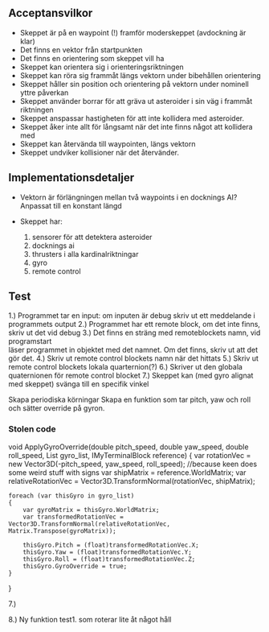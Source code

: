 ## Acceptansvilkor

- Skeppet är på en waypoint (!) framför moderskeppet
  (avdockning är klar)
- Det finns en vektor från startpunkten
- Det finns en orientering som skeppet vill ha
- Skeppet kan orientera sig i orienteringsriktningen
- Skeppet kan röra sig frammåt längs vektorn under bibehållen orientering
- Skeppet håller sin position och orientering på vektorn under nominell yttre påverkan
- Skeppet använder borrar för att gräva ut asteroider i sin väg i frammåt riktningen
- Skeppet anspassar hastigheten för att inte kollidera med asteroider.
- Skeppet åker inte allt för långsamt när det inte finns något att kollidera med
- Skeppet kan återvända till waypointen, längs vektorn
- Skeppet undviker kollisioner när det återvänder.

## Implementationsdetaljer

- Vektorn är förlängningen mellan två waypoints i en docknings AI?
  Anpassat till en konstant längd

- Skeppet har:
  1. sensorer för att detektera asteroider
  2. docknings ai
  3. thrusters i alla kardinalriktningar
  4. gyro
  5. remote control

## Test

1.) Programmet tar en input:
    om inputen är debug skriv ut ett meddelande i programmets output
2.) Programmet har ett remote block, om det inte finns, skriv ut det 
    vid debug
3.) Det finns en sträng med remoteblockets namn, vid programstart     
    läser programmet in objektet med det namnet. Om det finns, skriv 
    ut att det gör det.
4.) Skriv ut remote control blockets namn när det hittats
5.) Skriv ut remote control blockets lokala quarternion(?)
6.) Skriver ut den globala quaternionen för remote control blocket
7.) Skeppet kan (med gyro alignat med skeppet) svänga till en specifik vinkel


Skapa periodiska körningar
Skapa en funktion som tar pitch, yaw och roll och sätter override på gyron.

### Stolen code

void ApplyGyroOverride(double pitch_speed, double yaw_speed, double roll_speed, List<IMyGyro> gyro_list, IMyTerminalBlock reference)
{
    var rotationVec = new Vector3D(-pitch_speed, yaw_speed, roll_speed); //because keen does some weird stuff with signs 
    var shipMatrix = reference.WorldMatrix;
    var relativeRotationVec = Vector3D.TransformNormal(rotationVec, shipMatrix);

    foreach (var thisGyro in gyro_list)
    {
        var gyroMatrix = thisGyro.WorldMatrix;
        var transformedRotationVec = Vector3D.TransformNormal(relativeRotationVec, Matrix.Transpose(gyroMatrix));

        thisGyro.Pitch = (float)transformedRotationVec.X;
        thisGyro.Yaw = (float)transformedRotationVec.Y;
        thisGyro.Roll = (float)transformedRotationVec.Z;
        thisGyro.GyroOverride = true;
    }
}

7.) 

8.) Ny funktion test1. som roterar lite åt något håll
